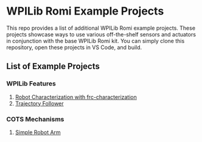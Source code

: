 # WPILib Romi Example Projects
This repo provides a list of additional WPILib Romi example projects. These projects showcase ways to use various off-the-shelf sensors and actuators in conjunction with the base WPILib Romi kit. You can simply clone this repository, open these projects in VS Code, and build.

## List of Example Projects

### WPILib Features
1. [Robot Characterization with frc-characterization](romi-characterization/)
2. [Trajectory Follower](romi-trajectory-ramsete/)

### COTS Mechanisms
1. [Simple Robot Arm](simpleArm/)